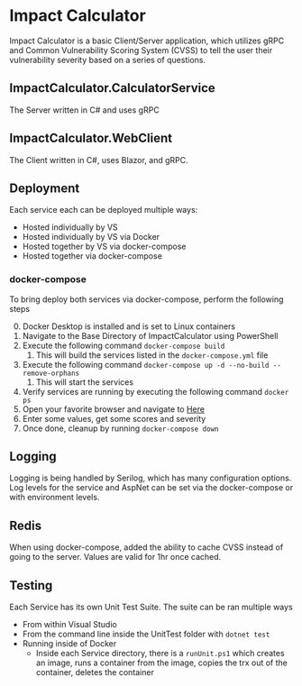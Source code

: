 # Impact Calculator
Impact Calculator is a basic Client/Server application, which utilizes gRPC and Common Vulnerability Scoring System (CVSS) to tell the user their vulnerability severity based on a series of questions.

## ImpactCalculator.CalculatorService
The Server written in C# and uses gRPC

## ImpactCalculator.WebClient
The Client written in C#, uses Blazor, and gRPC.

## Deployment
Each service each can be deployed multiple ways:
 - Hosted individually by VS
 - Hosted individually by VS via Docker
 - Hosted together by VS via docker-compose
 - Hosted together via docker-compose

### docker-compose
To bring deploy both services via docker-compose, perform the following steps

0. Docker Desktop is installed and is set to Linux containers
1. Navigate to the Base Directory of ImpactCalculator using PowerShell
2. Execute the following command `docker-compose build`
   1. This will build the services listed in the `docker-compose.yml` file
3. Execute the following command `docker-compose up -d --no-build --remove-orphans`
   1. This will start the services 
4. Verify services are running by executing the following command `docker ps`
5. Open your favorite browser and navigate to [Here](http://localhost:8000)
6. Enter some values, get some scores and severity
7. Once done, cleanup by running `docker-compose down`

## Logging
Logging is being handled by Serilog, which has many configuration options.  Log levels for the service and AspNet can be set via the docker-compose
or with environment levels.

## Redis
When using docker-compose, added the ability to cache CVSS instead of going to the server.  Values are valid for 1hr once cached.

## Testing
Each Service has its own Unit Test Suite.  The suite can be ran multiple ways
 - From within Visual Studio
 - From the command line inside the UnitTest folder with `dotnet test`
 - Running inside of Docker
   - Inside each Service directory, there is a `runUnit.ps1` which creates an image, runs a container from the image, copies the trx out of the container, deletes the container